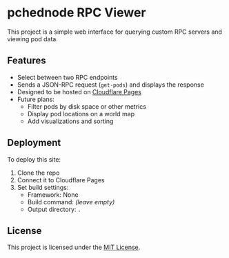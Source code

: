 # pchednode RPC Viewer

This project is a simple web interface for querying custom RPC servers and viewing pod data.

## Features

- Select between two RPC endpoints
- Sends a JSON-RPC request (`get-pods`) and displays the response
- Designed to be hosted on [Cloudflare Pages](https://pages.cloudflare.com/)
- Future plans:
  - Filter pods by disk space or other metrics
  - Display pod locations on a world map
  - Add visualizations and sorting

## Deployment

To deploy this site:

1. Clone the repo
2. Connect it to Cloudflare Pages
3. Set build settings:
   - Framework: None
   - Build command: *(leave empty)*
   - Output directory: `.`

## License

This project is licensed under the [MIT License](LICENSE).
